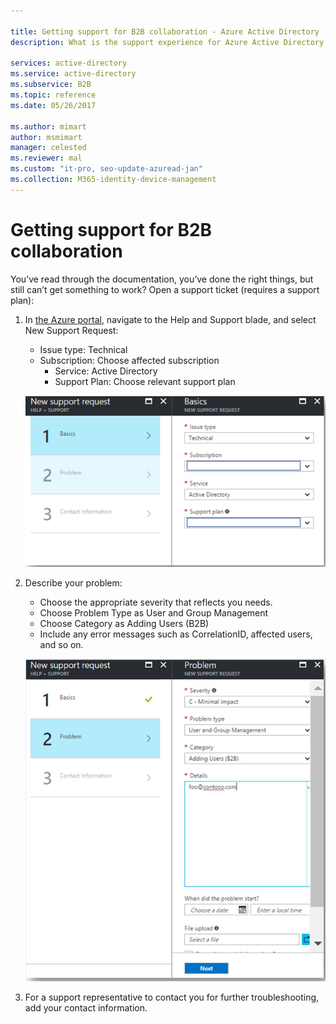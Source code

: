 ```yaml
---

title: Getting support for B2B collaboration - Azure Active Directory | Microsoft Docs
description: What is the support experience for Azure Active Directory B2B collaboration?

services: active-directory
ms.service: active-directory
ms.subservice: B2B
ms.topic: reference
ms.date: 05/26/2017

ms.author: mimart
author: msmimart
manager: celested
ms.reviewer: mal
ms.custom: "it-pro, seo-update-azuread-jan"
ms.collection: M365-identity-device-management
---
```


# Getting support for B2B collaboration

You’ve read through the documentation, you’ve done the right things, but still can’t get something to work? Open a support ticket (requires a support plan):

1. In [the Azure portal](https://portal.azure.com), navigate to the Help and Support blade, and select New Support Request:
   - Issue type: Technical
   - Subscription: Choose affected subscription
     - Service: Active Directory
     - Support Plan: Choose relevant support plan

   ![Screenshot showing a new support request](media/get-support/new-support-request.png)

2. Describe your problem:
   - Choose the appropriate severity that reflects you needs.
   - Choose Problem Type as User and Group Management
   - Choose Category as Adding Users (B2B)
   - Include any error messages such as CorrelationID, affected users, and so on.

   ![Screenshot showing a support ticket problem description](media/get-support/problem-description.png)

3. For a support representative to contact you for further troubleshooting, add your contact information.
